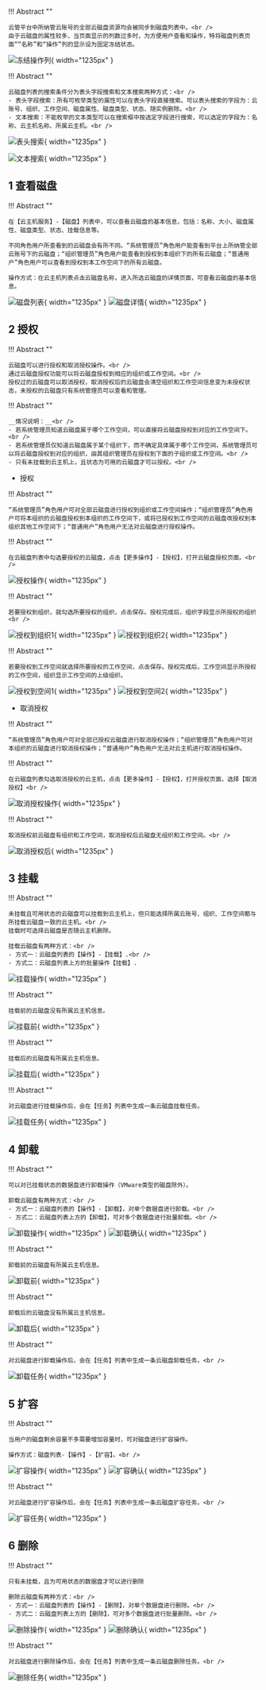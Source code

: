 !!! Abstract ""

    云管平台中所纳管云账号的全部云磁盘资源均会被同步到磁盘列表中。<br />
    由于云磁盘的属性较多，当页面显示的列数过多时，为方便用户查看和操作，特将磁盘列表页面““名称”和“操作”列的显示设为固定冻结状态。

![冻结操作列](../../img/cloud-server/disk/冻结操作列.png){ width="1235px" }

!!! Abstract ""

    云磁盘列表的搜索条件分为表头字段搜索和文本搜索两种方式：<br />
    - 表头字段搜索：所有可枚举类型的属性可以在表头字段直接搜索。可以表头搜索的字段为：云账号、组织、工作空间、磁盘属性、磁盘类型、状态、随实例删除。<br />
    - 文本搜索：不能枚举的文本类型可以在搜索框中按选定字段进行搜索，可以选定的字段为：名称、云主机名称、所属云主机。<br />

![表头搜索](../../img/cloud-server/disk/表头搜索.png){ width="1235px" }

![文本搜索](../../img/cloud-server/disk/文本搜索.png){ width="1235px" }

## 1 查看磁盘

!!! Abstract ""

    在【云主机服务】-【磁盘】列表中，可以查看云磁盘的基本信息，包括：名称、大小、磁盘属性、磁盘类型、状态、挂载信息等。
    
    不同角色用户所查看到的云磁盘会有所不同。“系统管理员”角色用户能查看到平台上所纳管全部云账号下的云磁盘；“组织管理员”角色用户能查看到授权到本组织下的所有云磁盘；“普通用户”角色用户可以查看到授权到本工作空间下的所有云磁盘。
    
    操作方式：在云主机列表点击云磁盘名称，进入所选云磁盘的详情页面，可查看云磁盘的基本信息。

![磁盘列表](../../img/cloud-server/disk/磁盘列表.png){ width="1235px" }
![磁盘详情](../../img/cloud-server/disk/磁盘详情.png){ width="1235px" }

## 2 授权

!!! Abstract ""

    云磁盘可以进行授权和取消授权操作。<br />
    通过云磁盘授权功能可以将云磁盘授权到相应的组织或工作空间。<br />
    授权过的云磁盘可以取消授权，取消授权后的云磁盘会清空组织和工作空间信息变为未授权状态，未授权的云磁盘只有系统管理员可以查看和管理。

!!! Abstract ""

    __情况说明：__<br />
    - 若系统管理员知道云磁盘属于哪个工作空间，可以直接将云磁盘授权到对应的工作空间下。<br />
    - 若系统管理员仅知道云磁盘属于某个组织下，而不确定具体属于哪个工作空间，系统管理员可以将云磁盘授权到对应的组织，由其组织管理员在授权到下面的子组织或工作空间。<br />
    - 只有未挂载到云主机上，且状态为可用的云磁盘才可以授权。<br />

- 授权

!!! Abstract ""

    “系统管理员”角色用户可对全部云磁盘进行授权到组织或工作空间操作；“组织管理员”角色用户可将本组织的云磁盘授权到本组织的工作空间下，或将已授权到工作空间的云磁盘改授权到本组织其他工作空间下；“普通用户”角色用户无法对云磁盘进行授权操作。

!!! Abstract ""

    在云磁盘列表中勾选要授权的云磁盘，点击【更多操作】-【授权】，打开云磁盘授权页面。<br />

![授权操作](../../img/cloud-server/disk/授权操作.png){ width="1235px" }

!!! Abstract ""

    若要授权到组织，就勾选所要授权的组织，点击保存。授权完成后，组织字段显示所授权的组织<br />

![授权到组织1](../../img/cloud-server/disk/授权到组织1.png){ width="1235px" }
![授权到组织2](../../img/cloud-server/disk/授权到组织2.png){ width="1235px" }

!!! Abstract ""

    若要授权到工作空间就选择所要授权的工作空间，点击保存。授权完成后，工作空间显示所授权的工作空间，组织显示工作空间的上级组织。

![授权到空间1](../../img/cloud-server/disk/授权到空间1.png){ width="1235px" }
![授权到空间2](../../img/cloud-server/disk/授权到空间2.png){ width="1235px" }

- 取消授权

!!! Abstract ""

    “系统管理员”角色用户可对全部已授权云磁盘进行取消授权操作；“组织管理员”角色用户可对本组织的云磁盘进行取消授权操作；“普通用户”角色用户无法对云主机进行取消授权操作。

!!! Abstract ""

    在云磁盘列表勾选取消授权的云主机，点击【更多操作】-【授权】，打开授权页面，选择【取消授权】<br />

![取消授权操作](../../img/cloud-server/disk/取消授权操作.png){ width="1235px" }

!!! Abstract ""

    取消授权前云磁盘有组织和工作空间，取消授权后云磁盘无组织和工作空间。<br />

![取消授权后](../../img/cloud-server/disk/取消授权后.png){ width="1235px" }

## 3 挂载

!!! Abstract ""
    
    未挂载且可用状态的云磁盘可以挂载到云主机上，但只能选择所属云账号、组织、工作空间都与所挂载云磁盘一致的云主机。<br />
    挂载时可选择云磁盘是否随云主机删除。

    挂载云磁盘有两种方式：<br />
    - 方式一：云磁盘列表的【操作】-【挂载】.<br />
    - 方式二：云磁盘列表上方的批量操作【挂载】.

![挂载操作](../../img/cloud-server/disk/挂载操作.png){ width="1235px" }

!!! Abstract ""

    挂载前的云磁盘没有所属云主机信息。

![挂载前](../../img/cloud-server/disk/挂载前.png){ width="1235px" }


!!! Abstract ""

    挂载后的云磁盘有所属云主机信息。

![挂载后](../../img/cloud-server/disk/挂载后.png){ width="1235px" }

!!! Abstract ""

    对云磁盘进行挂载操作后，会在【任务】列表中生成一条云磁盘挂载任务。

![挂载任务](../../img/cloud-server/disk/挂载任务.png){ width="1235px" }

## 4 卸载

!!! Abstract ""

    可以对已挂载状态的数据盘进行卸载操作（VMware类型的磁盘除外）。

    卸载云磁盘有两种方式：<br />
    - 方式一：云磁盘列表的【操作】-【卸载】，对单个数据盘进行卸载。<br />
    - 方式二：云磁盘列表上方的【卸载】，可对多个数据盘进行批量卸载。<br />

![卸载操作](../../img/cloud-server/disk/卸载操作.png){ width="1235px" }
![卸载确认](../../img/cloud-server/disk/卸载确认.png){ width="1235px" }

!!! Abstract ""

    卸载前的云磁盘有所属云主机信息。

![卸载前](../../img/cloud-server/disk/挂载后.png){ width="1235px" }


!!! Abstract ""

    卸载后的云磁盘没有所属云主机信息。

![卸载后](../../img/cloud-server/disk/挂载前.png){ width="1235px" }

!!! Abstract ""

    对云磁盘进行卸载操作后，会在【任务】列表中生成一条云磁盘卸载任务。<br />

![卸载任务](../../img/cloud-server/disk/卸载任务.png){ width="1235px" }

## 5 扩容

!!! Abstract ""

    当用户的磁盘剩余容量不多需要增加容量时，可对磁盘进行扩容操作。

    操作方式：磁盘列表-【操作】-【扩容】。<br />

![扩容操作](../../img/cloud-server/disk/扩容操作.png){ width="1235px" }
![扩容确认](../../img/cloud-server/disk/扩容确认.png){ width="1235px" }

!!! Abstract ""

    对云磁盘进行扩容操作后，会在【任务】列表中生成一条云磁盘扩容任务。<br />

![扩容任务](../../img/cloud-server/disk/扩容任务.png){ width="1235px" }

## 6 删除

!!! Abstract ""

    只有未挂载，且为可用状态的数据盘才可以进行删除
    
    删除云磁盘有两种方式：<br />
    - 方式一：云磁盘列表的【操作】-【删除】，对单个数据盘进行删除。<br />
    - 方式二：云磁盘列表上方的【删除】，可对多个数据盘进行批量删除。<br />

![删除操作](../../img/cloud-server/disk/删除操作.png){ width="1235px" }
![删除确认](../../img/cloud-server/disk/删除确认.png){ width="1235px" }

!!! Abstract ""

    对云磁盘进行删除操作后，会在【任务】列表中生成一条云磁盘删除任务。<br />

![删除任务](../../img/cloud-server/disk/删除任务.png){ width="1235px" }